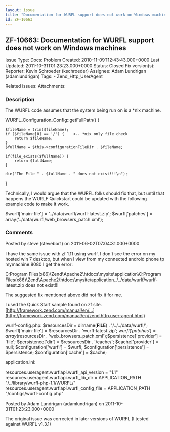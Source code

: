 ```yaml
---
layout: issue
title: "Documentation for WURFL support does not work on Windows machines"
id: ZF-10663
---
```


ZF-10663: Documentation for WURFL support does not work on Windows machines
---------------------------------------------------------------------------

 Issue Type: Docs: Problem Created: 2010-11-09T12:43:43.000+0000 Last Updated: 2011-10-31T01:23:23.000+0000 Status: Closed Fix version(s): 
 Reporter:  Kevin Schroeder (kschroeder)  Assignee:  Adam Lundrigan (adamlundrigan)  Tags: - Zend\_Http\_UserAgent
 
 Related issues: 
 Attachments: 
### Description

The WURFL code assumes that the system being run on is a \*nix machine.

WURFL\_Configuration\_Config::getFullPath() {

 
    $fileName = trim($fileName);
    if ($fileName[0] == '/') {    <-- *nix only file check
        return $fileName;
    }
    $fullName = $this->configurationFileDir . $fileName; 
    
    if(file_exists($fullName)) {
        return $fullName;
    }
    
    die("The File " . $fullName . " does not exist!!!\n");


}

Technically, I would argue that the WURFL folks should fix that, but until that happens the WURLF Quickstart could be updated with the following example code to make it work.

$wurfl['main-file'] = '../data/wurfl/wurfl-latest.zip'; $wurfl['patches'] = array('../data/wurfl/web\_browsers\_patch.xml');

 

 

### Comments

Posted by steve (stevebor1) on 2011-06-02T07:04:31.000+0000

I have the same issue with zf 1.11 using wurlf. I don't see the error on my hosted win 7 desktop, but when I view from my connected android phone tp mymachine:8080 I get the error:

C:Program Files(x86)\\Zend\\Apache2\\htdocs\\mysite\\application\\C:Program Files(x86)\\Zend\\Apache2\\htdocs\\mysite\\application../../data/wurlf/wurlf-latest.zip does not exist!!!

The suggested fix mentioned above did not fix it for me.

I used the Quick Start sample found on zf site. [http://framework.zend.com/manual/en/…](http://framework.zend.com/manual/en/zend.http.user-agent.html)

wurlf-config.php: $resourcesDir = dirname(**FILE**) . '/../../data/wurfl/'; $wurfl['main-file'] = $resourcesDir . 'wurfl-latest.zip'; $wurfl['patches'] = array($resourcesDir . 'web\_browsers\_patch.xml');$persistence['provider'] = 'file'; $persistence['dir'] = $resourcesDir . '/cache/'; $cache['provider'] = null; $configuration['wurfl'] = $wurfl; $configuration['persistence'] = $persistence; $configuration['cache'] = $cache;

application.ini:

resources.useragent.wurflapi.wurfl\_api\_version = "1.1" resources.useragent.wurflapi.wurfl\_lib\_dir = APPLICATION\_PATH "/../library/wurfl-php-1.1/WURFL/" resources.useragent.wurflapi.wurfl\_config\_file = APPLICATION\_PATH "/configs/wurfl-config.php"

 

 

Posted by Adam Lundrigan (adamlundrigan) on 2011-10-31T01:23:23.000+0000

The original issue was corrected in later versions of WURFL (I tested against WURFL v1.3.1)

 

 